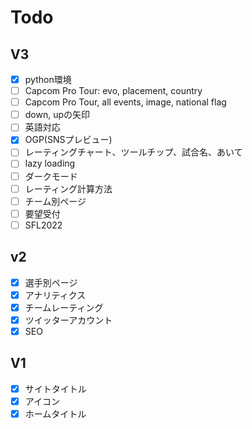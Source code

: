 # Todo

## V3

- [x] python環境
- [ ] Capcom Pro Tour: evo, placement, country
- [ ] Capcom Pro Tour, all events, image, national flag
- [ ] down, upの矢印
- [ ] 英語対応
- [x] OGP(SNSプレビュー)
- [ ] レーティングチャート、ツールチップ、試合名、あいて
- [ ] lazy loading
- [ ] ダークモード
- [ ] レーティング計算方法
- [ ] チーム別ページ
- [ ] 要望受付
- [ ] SFL2022

## v2

- [x] 選手別ページ
- [x] アナリティクス
- [x] チームレーティング
- [x] ツイッターアカウント
- [x] SEO

## V1

- [x] サイトタイトル
- [x] アイコン
- [x] ホームタイトル
